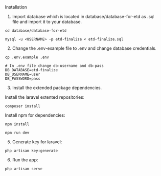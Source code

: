 Installation



1. Import database which is located in database/database-for-etd as .sql file and import it to your database.

```
cd database/database-for-etd

mysql -u <USERNAME> -p etd-finalize < etd-finalize.sql

```


2. Change the .env-example file to .env and change database credentials.

```
cp .env.example .env

# In .env file change db-username and db-pass
DB_DATABASE=etd-finalize
DB_USERNAME=user
DB_PASSWORD=pass
```
3. Install the extended package dependencies.

Install the laravel extented repositories:

```
composer install

```
Install npm for dependencies:

```
npm install

npm run dev

```

5. Generate key for laravel:

```
php artisan key:generate

```
6. Run the app:

```
php artisan serve

```
